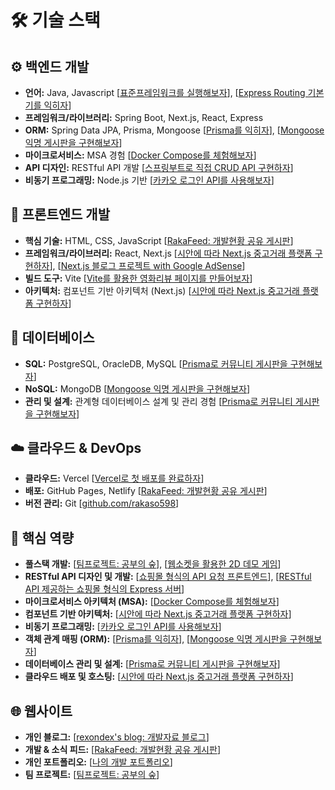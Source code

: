 # 🛠️ 기술 스택

## ⚙️ 백엔드 개발

* **언어:** Java, Javascript [[표준프레임워크를 실행해보자](https://github.com/rakaso598/egovframe-template-simple-backend)], [[Express Routing 기본기를 익히자](https://github.com/rakaso598/express-routing-basic)]
* **프레임워크/라이브러리:** Spring Boot, Next.js, React, Express
* **ORM:** Spring Data JPA, Prisma, Mongoose [[Prisma를 익히자](https://github.com/rakaso598/prisma-orm-basic)], [[Mongoose 익명 게시판을 구현해보자](https://github.com/rakaso598/mongoose-anonymous-board)]
* **마이크로서비스:** MSA 경험 [[Docker Compose를 체험해보자](https://github.com/rakaso598/my-docker-compose)]
* **API 디자인:** RESTful API 개발 [[스프링부트로 직접 CRUD API 구현하자](https://github.com/rakaso598/spring-crud-template)]
* **비동기 프로그래밍:** Node.js 기반 [[카카오 로그인 API를 사용해보자](https://github.com/rakaso598/kakao-login-api)]

## 🎨 프론트엔드 개발

* **핵심 기술:** HTML, CSS, JavaScript [[RakaFeed: 개발현황 공유 게시판](https://github.com/rakaso598/rakaso598.github.io)]
* **프레임워크/라이브러리:** React, Next.js [[시안에 따라 Next.js 중고거래 플랫폼 구현하자](https://github.com/rakaso598/pandamarket-fe)], [[Next.js 블로그 프로젝트 with Google AdSense](https://github.com/rakaso598/nextjs-adsense-blog)]
* **빌드 도구:** Vite [[Vite를 활용한 영화리뷰 페이지를 만들어보자](https://github.com/rakaso598/vite-movie-info)]
* **아키텍처:** 컴포넌트 기반 아키텍처 (Next.js) [[시안에 따라 Next.js 중고거래 플랫폼 구현하자](https://github.com/rakaso598/pandamarket-fe)]

## 💾 데이터베이스

* **SQL:** PostgreSQL, OracleDB, MySQL [[Prisma로 커뮤니티 게시판을 구현해보자](https://github.com/rakaso598/rdbms-crud-community)]
* **NoSQL:** MongoDB [[Mongoose 익명 게시판을 구현해보자](https://github.com/rakaso598/mongoose-anonymous-board)]
* **관리 및 설계:** 관계형 데이터베이스 설계 및 관리 경험 [[Prisma로 커뮤니티 게시판을 구현해보자](https://github.com/rakaso598/rdbms-crud-community)]

## ☁️ 클라우드 & DevOps

* **클라우드:** Vercel [[Vercel로 첫 배포를 완료하자](https://github.com/rakaso598/introduce-ra)]
* **배포:** GitHub Pages, Netlify [[RakaFeed: 개발현황 공유 게시판](https://github.com/rakaso598/rakaso598.github.io)]
* **버전 관리:** Git [[github.com/rakaso598](https://github.com/rakaso598/rakaso598)]

## 🎯 핵심 역량

* **풀스택 개발:** [[팀프로젝트: 공부의 숲](https://github.com/rakaso598/6-studyforest-phytoncide-FS)], [[웹소켓을 활용한 2D 데모 게임](https://github.com/rakaso598/community-adventure-demo)]
* **RESTful API 디자인 및 개발:** [[쇼핑몰 형식의 API 요청 프론트엔드](https://github.com/rakaso598/biz-shop-fe)], [[RESTful API 제공하는 쇼핑몰 형식의 Express 서버](https://github.com/rakaso598/biz-shop-be)]
* **마이크로서비스 아키텍처 (MSA):** [[Docker Compose를 체험해보자](https://github.com/rakaso598/my-docker-compose)]
* **컴포넌트 기반 아키텍처:** [[시안에 따라 Next.js 중고거래 플랫폼 구현하자](https://github.com/rakaso598/pandamarket-fe)]
* **비동기 프로그래밍:** [[카카오 로그인 API를 사용해보자](https://github.com/rakaso598/kakao-login-api)]
* **객체 관계 매핑 (ORM):** [[Prisma를 익히자](https://github.com/rakaso598/prisma-orm-basic)], [[Mongoose 익명 게시판을 구현해보자](https://github.com/rakaso598/mongoose-anonymous-board)]
* **데이터베이스 관리 및 설계:** [[Prisma로 커뮤니티 게시판을 구현해보자](https://github.com/rakaso598/rdbms-crud-community)]
* **클라우드 배포 및 호스팅:** [[시안에 따라 Next.js 중고거래 플랫폼 구현하자](https://github.com/rakaso598/pandamarket-fe)]

## 🌐 웹사이트

* **개인 블로그:** [[rexondex's blog: 개발자료 블로그](https://rexondex.tistory.com/)]
* **개발 & 소식 피드:** [[RakaFeed: 개발현황 공유 게시판](https://rakaso598.github.io/)]
* **개인 포트폴리오:** [[나의 개발 포트폴리오](https://rakaso598.github.io/portfolio/)]
* **팀 프로젝트:** [[팀프로젝트: 공부의 숲](https://rakaso598.github.io/portfolio/study-forest/)]
